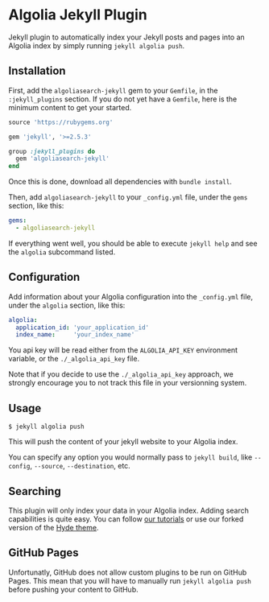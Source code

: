 # Algolia Jekyll Plugin

Jekyll plugin to automatically index your Jekyll posts and pages into an
Algolia index by simply running `jekyll algolia push`.

## Installation

First, add the `algoliasearch-jekyll` gem to your `Gemfile`, in the
`:jekyll_plugins` section. If you do not yet have a `Gemfile`, here is the
minimum content to get your started.

```ruby
source 'https://rubygems.org'

gem 'jekyll', '>=2.5.3'

group :jekyll_plugins do
  gem 'algoliasearch-jekyll'
end
```

Once this is done, download all dependencies with `bundle install`. 

Then, add `algoliasearch-jekyll` to your `_config.yml` file, under the `gems`
section, like this:

```yaml
gems:
  - algoliasearch-jekyll
```

If everything went well, you should be able to execute `jekyll help` and see the
`algolia` subcommand listed.

## Configuration

Add information about your Algolia configuration into the `_config.yml` file,
under the `algolia` section, like this:

```yaml
algolia:
  application_id: 'your_application_id'
  index_name:     'your_index_name'
```

You api key will be read either from the `ALGOLIA_API_KEY` environment variable,
or the `./_algolia_api_key` file.

Note that if you decide to use the `./_algolia_api_key` approach, we strongly
encourage you to not track this file in your versionning system.

## Usage

```shell
$ jekyll algolia push
```

This will push the content of your jekyll website to your Algolia index.

You can specify any option you would normally pass to `jekyll build`, like
`--config`, `--source`, `--destination`, etc.

## Searching

This plugin will only index your data in your Algolia index. Adding search
capabilities is quite easy. You can follow [our tutorials][1]  or use our forked
version of the [Hyde theme][2].

## GitHub Pages

Unfortunatly, GitHub does not allow custom plugins to be run on GitHub Pages.
This mean that you will have to manually run `jekyll algolia push` before
pushing your content to GitHub.


[1]: https://www.algolia.com/doc/javascript
[2]: https://github.com/algolia/algoliasearch-jekyll-hyde
